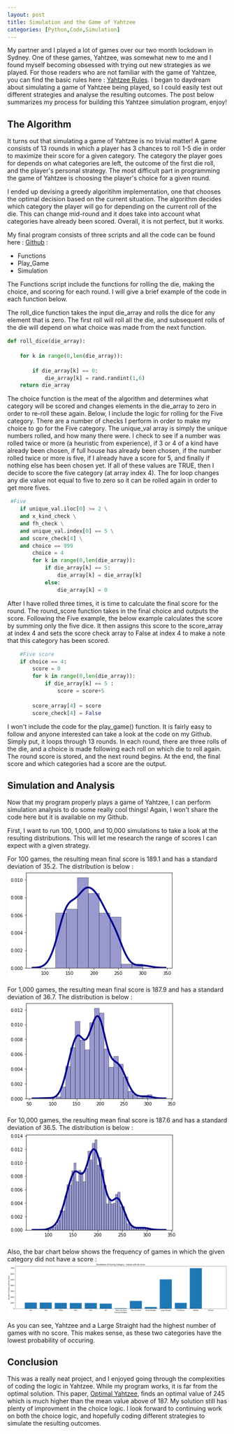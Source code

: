 ```yaml
---
layout: post
title: Simulation and the Game of Yahtzee
categories: [Python,Code,Simulation]
---
```


My partner and I played a lot of games over our two month lockdown in Sydney.  One of these games, Yahtzee, was somewhat new to me and I found myself becoming obsessed with trying out new strategies as we played.  For those readers who are not familiar with the game of Yahtzee, you can find the basic rules here : [Yahtzee Rules](http://grail.sourceforge.net/demo/yahtzee/rules.html). I began to daydream about simulating a game of Yahtzee being played, so I could easily test out different strategies and analyse the resulting outcomes.  The post below summarizes my process for building this Yahtzee simulation program, enjoy! 

## The Algorithm

It turns out that simulating a game of Yahtzee is no trivial matter!  A game consists of 13 rounds in which a player has 3 chances to roll 1-5 die in order to maximize their score for a given category.  The category the player goes for depends on what categories are left, the outcome of the first die roll, and the player's personal strategy.  The most difficult part in programming the game of Yahtzee is choosing the player's choice for a given round.  

I ended up devising a greedy algoritihm implementation, one that chooses the optimal decision based on the current situation.  The algorithm decides which category the player will go for depending on the current roll of the die.  This can change mid-round and it does take into account what categories have already been scored. Overall, it is not perfect, but it works.  

My final program consists of three scripts and all the code can be found here : [Github](https://github.com/Murrkeys/Yahtzee-Simulation) : 
<ul>
    <li>Functions</li>
    <li>Play_Game</li>
    <li>Simulation</li>
</ul>

The Functions script include the functions for rolling the die, making the choice, and scoring for each round.  I will give a brief example of the code in each function below. 

The roll_dice function takes the input die_array and rolls the dice for any element that is zero.  The first roll will roll all the die, and subsequent rolls of the die will depend on what choice was made from the next function. 
```python
def roll_dice(die_array):

    for k in range(0,len(die_array)):
      
        if die_array[k] == 0:
            die_array[k] = rand.randint(1,6)
    return die_array
```
The choice function is the meat of the algorithm and determines what category will be scored and changes elements in the die_array to zero in order to re-roll these again.  Below, I include the logic for rolling for the Five category.  There are a number of checks I perform in order to make my choice to go for the Five category.  The unique_val array is simply the unique numbers rolled, and how many there were. I check to see if a number was rolled twice or more (a heuristic from experience), if 3 or 4 of a kind have already been chosen, if full house has already been chosen, if the number rolled twice or more is five, if I already have a score for 5, and finally if nothing else has been chosen yet.  If all of these values are TRUE, then I decide to score the five category (at array index 4).  The for loop changes any die value not equal to five to zero so it can be rolled again in order to get more fives. 

```python
 #Five
    if unique_val.iloc[0] >= 2 \
    and x_kind_check \
    and fh_check \
    and unique_val.index[0] == 5 \
    and score_check[4] \
    and choice == 999
        choice = 4
        for k in range(0,len(die_array)):
            if die_array[k] == 5:
                die_array[k] = die_array[k]
            else:
                die_array[k] = 0
```
After I have rolled three times, it is time to calculate the final score for the round.  The round_score function takes in the final choice and outputs the score.  Following the Five example, the below example calculates the score by summing only the five dice.  It then assigns this score to the score_array at index 4 and sets the score check array to False at index 4 to make a note that this category has been scored. 

```python
    #Five score
    if choice == 4:
        score = 0
        for k in range(0,len(die_array)):
            if die_array[k] == 5 :
                score = score+5

        score_array[4] = score
        score_check[4] = False
```

I won't include the code for the play_game() function. It is fairly easy to follow and anyone interested can take a look at the code on my Github.  Simply put, it loops through 13 rounds. In each round, there are three rolls of the die, and a choice is made following each roll on which die to roll again. The round score is stored, and the next round begins. At the end, the final score and which categories had a score are the output.  

## Simulation and Analysis

Now that my program properly plays a game of Yahtzee, I can perform simulation analysis to do some really cool things!  Again, I won't share the code here but it is available on my Github.

First, I want to run 100, 1,000, and 10,000 simulations to take a look at the resulting distributions.  This will let me research the range of scores I can expect with a given strategy.  

For 100 games, the resulting mean final score is 189.1 and has a standard deviation of 35.2.  The distribution is below : 
<img src="/images/100 plot.png" alt="100 Games Distribution"/>

For 1,000 games, the resulting mean final score is 187.9 and has a standard deviation of 36.7.  The distribution is below : 
<img src="/images/1000 plot.png" alt="1,000 Games Distribution"/>

For 10,000 games, the resulting mean final score is 187.6 and has a standard deviation of 36.5.  The distribution is below : 
<img src="/images/10000 plot.png" alt="10,000 Games Distribution"/>

Also, the bar chart below shows the frequency of games in which the given category did not have a score : 
<img src="/images/10000 Category.png" alt="10,000 Games Category"/>

As you can see, Yahtzee and a Large Straight had the highest number of games with no score. This makes sense, as these two categories have the lowest probability of occuring.  

## Conclusion

This was a really neat project, and I enjoyed going through the complexities of coding the logic in Yahtzee. While my program works, it is far from the optimal solution. This paper, [Optimal Yahtzee](http://gunpowder.cs.loyola.edu/~jglenn/research/optimal_yahtzee.pdf), finds an optimal value of 245 which is much higher than the mean value above of 187. My solution still has plenty of improvment in the choice logic.  I look forward to continuing work on both the choice logic, and hopefully coding different strategies to simulate the resulting outcomes.  



